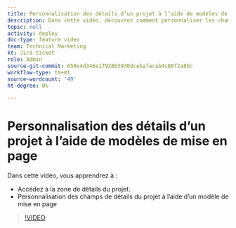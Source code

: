 ```yaml
---
title: Personnalisation des détails d’un projet à l’aide de modèles de mise en page
description: Dans cette vidéo, découvrez comment personnaliser les champs de détails du projet à l’aide d’un modèle de mise en page.
topic: null
activity: deploy
doc-type: feature video
team: Technical Marketing
kt: Jira ticket
role: Admin
source-git-commit: 650e4d346e1792863930dcebafacab4c88f2a8bc
workflow-type: tm+mt
source-wordcount: '49'
ht-degree: 0%

---
```


# Personnalisation des détails d’un projet à l’aide de modèles de mise en page

Dans cette vidéo, vous apprendrez à :

* Accédez à la zone de détails du projet.
* Personnalisation des champs de détails du projet à l’aide d’un modèle de mise en page

>[!VIDEO](https://video.tv.adobe.com/v/335076/?quality=12&learn=on)
